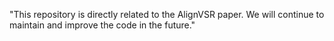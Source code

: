 "This repository is directly related to the AlignVSR paper. We will continue to maintain and improve the code in the future."